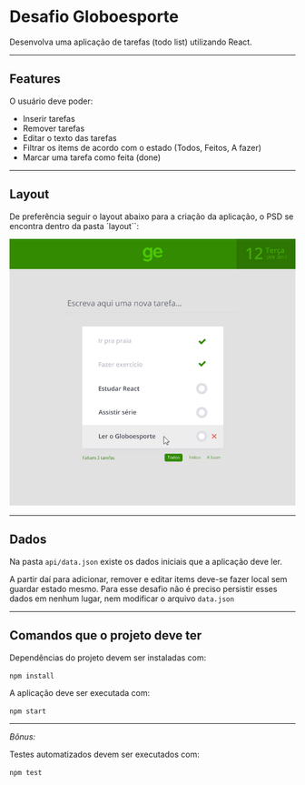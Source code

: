 # Desafio Globoesporte

Desenvolva uma aplicação de tarefas (todo list) utilizando React.

---

## Features

O usuário deve poder:

- Inserir tarefas
- Remover tarefas
- Editar o texto das tarefas
- Filtrar os items de acordo com o estado (Todos, Feitos, A fazer)
- Marcar uma tarefa como feita (done)

---

## Layout

De preferência seguir o layout abaixo para a criação da aplicação, o PSD se encontra dentro da pasta `layout``:

![layout](./layout/layout.jpg)

---

## Dados

Na pasta `api/data.json` existe os dados iniciais que a aplicação deve ler.

A partir daí para adicionar, remover e editar items deve-se fazer local sem guardar estado mesmo. Para esse desafio não é preciso persistir esses dados em nenhum lugar, nem modificar o arquivo `data.json`

---

## Comandos que o projeto deve ter

Dependências do projeto devem ser instaladas com:

`npm install`

A aplicação deve ser executada com:

`npm start`

---

*Bônus:*

Testes automatizados devem ser executados com:

`npm test`

